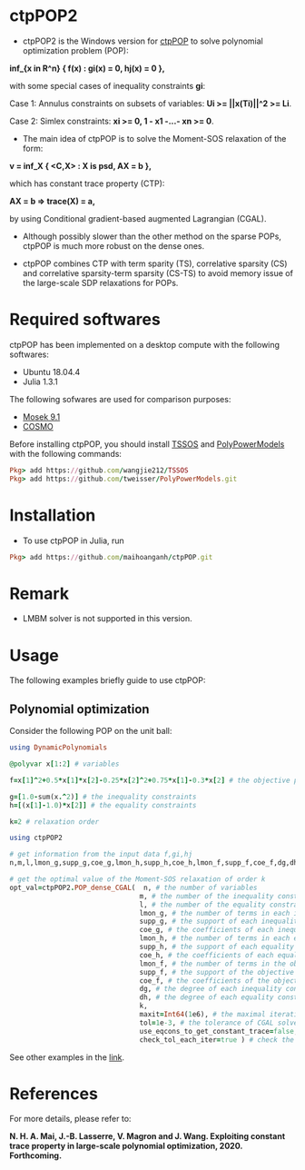 # ctpPOP2
- ctpPOP2 is the Windows version for [ctpPOP](https://github.com/maihoanganh/ctpPOP) to solve polynomial optimization problem (POP):

**inf_{x in R^n} { f(x) : gi(x) = 0, hj(x) = 0 },**

with some special cases of inequality constraints **gi**:

Case 1: Annulus constraints on subsets of variables: **Ui >= ||x(Ti)||^2 >= Li**.

Case 2: Simlex constraints: **xi >= 0, 1 - x1 -...- xn >= 0**.

- The main idea of ctpPOP is to solve the Moment-SOS relaxation of the form:

**v = inf_X { <C,X> : X is psd, AX = b },**

which has constant trace property (CTP):

**AX = b => trace(X) = a,**

by using Conditional gradient-based augmented Lagrangian (CGAL).

- Although possibly slower than the other method on the sparse POPs, ctpPOP is much more robust on the dense ones.

- ctpPOP combines CTP with term sparity (TS), correlative sparsity (CS) and correlative sparsity-term sparsity (CS-TS) to avoid memory issue of the large-scale SDP relaxations for POPs.


# Required softwares
ctpPOP has been implemented on a desktop compute with the following softwares:
- Ubuntu 18.04.4
- Julia 1.3.1

The following sofwares are used for comparison purposes:
- [Mosek 9.1](https://www.mosek.com)
- [COSMO](https://github.com/oxfordcontrol/COSMO.jl)

Before installing ctpPOP, you should install [TSSOS](https://github.com/wangjie212/TSSOS) and [PolyPowerModels](https://github.com/tweisser/PolyPowerModels) with the following commands:
```ruby
Pkg> add https://github.com/wangjie212/TSSOS
Pkg> add https://github.com/tweisser/PolyPowerModels.git
```

# Installation
- To use ctpPOP in Julia, run
```ruby
Pkg> add https://github.com/maihoanganh/ctpPOP.git
```

# Remark
- LMBM solver is not supported in this version.
# Usage
The following examples briefly guide to use ctpPOP:

## Polynomial optimization
Consider the following POP on the unit ball:
```ruby
using DynamicPolynomials

@polyvar x[1:2] # variables

f=x[1]^2+0.5*x[1]*x[2]-0.25*x[2]^2+0.75*x[1]-0.3*x[2] # the objective polynomial to minimize

g=[1.0-sum(x.^2)] # the inequality constraints
h=[(x[1]-1.0)*x[2]] # the equality constraints

k=2 # relaxation order

using ctpPOP2

# get information from the input data f,gi,hj
n,m,l,lmon_g,supp_g,coe_g,lmon_h,supp_h,coe_h,lmon_f,supp_f,coe_f,dg,dh=ctpPOP.get_info(x,f,g,h,sparse=false);

# get the optimal value of the Moment-SOS relaxation of order k
opt_val=ctpPOP2.POP_dense_CGAL(  n, # the number of variables
                                m, # the number of the inequality constraints
                                l, # the number of the equality constraints
                                lmon_g, # the number of terms in each inequality constraint
                                supp_g, # the support of each inequality constraint
                                coe_g, # the coefficients of each inequality constraint
                                lmon_h, # the number of terms in each equality constraint
                                supp_h, # the support of each equality constraint
                                coe_h, # the coefficients of each equality constraint
                                lmon_f, # the number of terms in the objective polynomial
                                supp_f, # the support of the objective polynomial
                                coe_f, # the coefficients of the objective polynomial
                                dg, # the degree of each inequality constraint
                                dh, # the degree of each equality constraint
                                k,
                                maxit=Int64(1e6), # the maximal iteration of CGAL solver
                                tol=1e-3, # the tolerance of CGAL solver
                                use_eqcons_to_get_constant_trace=false, # use the equality constraints to get constant trace
                                check_tol_each_iter=true ) # check the tolerance at each iteration
```

See other examples in the [link](https://github.com/maihoanganh/ctpPOP2/tree/main/examples).


# References
For more details, please refer to:

**N. H. A. Mai, J.-B. Lasserre, V. Magron and J. Wang. Exploiting constant trace property in large-scale polynomial optimization, 2020. Forthcoming.**
